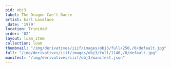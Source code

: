 ```yaml
---
pid: obj3
label: The Dragon Can't Dance
artist: Earl Lovelace
_date: '1979'
location: Trinidad
order: '02'
layout: luam_item
collection: luam
thumbnail: "/img/derivatives/iiif/images/obj3/full/250,/0/default.jpg"
full: "/img/derivatives/iiif/images/obj3/full/1140,/0/default.jpg"
manifest: "/img/derivatives/iiif/obj3/manifest.json"
---
```

